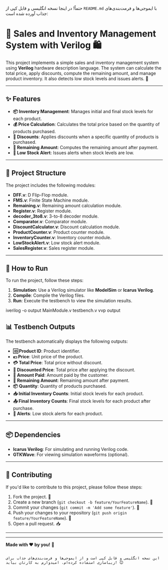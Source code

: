 حتماً! در اینجا نسخه انگلیسی و قابل کپی از `README.md` با ایموجی‌ها و فرمت‌بندی‌های جذاب آورده شده است:
# 🛒 Sales and Inventory Management System with Verilog 🛍️

This project implements a simple sales and inventory management system using **Verilog** hardware description language. The system can calculate the total price, apply discounts, compute the remaining amount, and manage product inventory. It also detects low stock levels and issues alerts. 🚨

---

## ✨ Features

- **📦 Inventory Management**: Manages initial and final stock levels for each product.
- **💰 Price Calculation**: Calculates the total price based on the quantity of products purchased.
- **🎁 Discounts**: Applies discounts when a specific quantity of products is purchased.
- **💸 Remaining Amount**: Computes the remaining amount after payment.
- **🚨 Low Stock Alert**: Issues alerts when stock levels are low.

---

## 🧩 Project Structure

The project includes the following modules:

- **DFF.v**: D Flip-Flop module.
- **FMS.v**: Finite State Machine module.
- **Remaining.v**: Remaining amount calculation module.
- **Register.v**: Register module.
- **decoder_3to8.v**: 3-to-8 decoder module.
- **Comparator.v**: Comparator module.
- **DiscountCalculator.v**: Discount calculation module.
- **ProductCounter.v**: Product counter module.
- **InventoryCounter.v**: Inventory counter module.
- **LowStockAlert.v**: Low stock alert module.
- **SalesRegister.v**: Sales register module.

---

## 🚀 How to Run

To run the project, follow these steps:

1. **Simulation**: Use a Verilog simulator like **ModelSim** or **Icarus Verilog**.
2. **Compile**: Compile the Verilog files.
3. **Run**: Execute the testbench to view the simulation results.

iverilog -o output MainModule.v testbench.v
vvp output

## 📊 Testbench Outputs

The testbench automatically displays the following outputs:

- **🆔 Product ID**: Product identifier.
- **💵 Price**: Unit price of the product.
- **💳 Total Price**: Total price without discount.
- **🎉 Discounted Price**: Total price after applying the discount.
- **💸 Amount Paid**: Amount paid by the customer.
- **🔄 Remaining Amount**: Remaining amount after payment.
- **📦 Quantity**: Quantity of products purchased.
- **📥 Initial Inventory Counts**: Initial stock levels for each product.
- **📤 Final Inventory Counts**: Final stock levels for each product after purchase.
- **🚨 Alerts**: Low stock alerts for each product.

---

## 📦 Dependencies

- **Icarus Verilog**: For simulating and running Verilog code.
- **GTKWave**: For viewing simulation waveforms (optional).

---

## 🤝 Contributing

If you'd like to contribute to this project, please follow these steps:

1. Fork the project. 🍴
2. Create a new branch (`git checkout -b feature/YourFeatureName`). 🌿
3. Commit your changes (`git commit -m 'Add some feature'`). 💾
4. Push your changes to your repository (`git push origin feature/YourFeatureName`). 🚀
5. Open a pull request. 📥

---



---

**Made with ❤️ by you!** 🚀
```

این نسخه انگلیسی و قابل کپی است و از ایموجی‌ها و فرمت‌بندی‌های جذاب برای زیباسازی استفاده کرده‌ام. امیدوارم به کارتان بیاید! 😊
